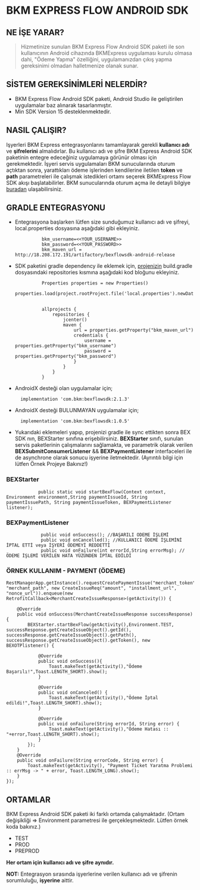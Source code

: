 # BKM EXPRESS FLOW ANDROID SDK

## NE İŞE YARAR?

> Hizmetinize sunulan BKM Express Flow Android SDK paketi ile son kullanıcının Android cihazında BKMExpress uygulaması kurulu olmasa dahi, "Ödeme Yapma" özelliğini, uygulamanızdan çıkış yapma gereksinimi olmadan halletmenize olanak sunar.

## SİSTEM GEREKSİNİMLERİ NELERDİR?

 *  BKM Express Flow Android SDK paketi, Android Studio ile geliştirilen uygulamalar baz alınarak tasarlanmıştır.
 *  Min SDK Version 15 desteklenmektedir.

## NASIL ÇALIŞIR?

Işyerleri BKM Express entegrasyonlarını tamamlayarak gerekli **kullanıcı adı** ve **şifrelerini** almalıdırlar. Bu kullanıcı adı ve şifre 
BKM Express Android SDK paketinin entegre edeceğiniz uygulamaya görünür olması için gerekmektedir. 
İşyeri servis uygulamaları BKM sunucularında oturum açtıktan sonra, yarattıkları ödeme işlerinden kendilerine iletilen **token** ve **path** parametreleri ile çalışmak istedikleri ortamı seçerek BKMExpress Flow SDK akışı başlatabilirler. 
BKM sunucularında oturum açma ile detayli bilgiye [buradan](https://test-api.bkmexpress.com.tr/docs) ulaşabilirsiniz.

## GRADLE ENTEGRASYONU

* Entegrasyona başlarken lütfen size sunduğumuz kullanıcı adı ve şifreyi, local.properties dosyasına aşağıdaki gibi ekleyiniz. 

                bkm_username=<<YOUR_USERNAME>>
                bkm_password=<<YOUR_PASSWORD>>
                bkm_maven_url = http://18.208.172.191/artifactory/bexflowsdk-android-release

* SDK paketini gradle dependency ile eklemek için, <u>projenizin</u> build.gradle dosyasındaki repositories kısmına aşağıdaki kod bloğunu ekleyiniz.

                Properties properties = new Properties()
                properties.load(project.rootProject.file('local.properties').newDataInputStream())
                
                
                allprojects {
                    repositories {
                        jcenter()
                        maven {
                            url = properties.getProperty("bkm_maven_url")
                            credentials {
                                username = properties.getProperty("bkm_username")
                                password = properties.getProperty("bkm_password")
                            }
                        }
                    }
                }
                
* AndroidX desteği olan uygulamalar için;
                 
        implementation 'com.bkm:bexflowsdk:2.1.3'
        
* AndroidX desteği BULUNMAYAN uygulamalar için;

        implementation 'com.bkm:bexflowsdk:1.0.5'
        
        
* Yukarıdaki eklemeleri yapıp, projenizi gradle ile sync ettikten sonra BEX SDK nın,  BEXStarter sınıfına erişebilirsiniz. **BEXStarter** sınıfı, sunulan servis paketlerinin çalışmalarını sağlamakta, ve parametrik olarak verilen **BEXSubmitConsumerListener** && **BEXPaymentListener** interfaceleri ile de asynchrone olarak sonucu işyerine iletmektedir. (Ayrıntılı bilgi için lütfen Örnek Projeye Bakınız!)


### BEXStarter

                public static void startBexFlow(Context context, Environment environment,String paymentIssueId, String paymentIssuePath, String paymentIssueToken, BEXPaymentListener listener);
               

### BEXPaymentListener

                 public void onSuccess(); //BAŞARILI ÖDEME İŞLEMİ 
                 public void onCancelled(); //KULLANICI ÖDEME İŞLEMİNİ İPTAL ETTİ veya İŞYERİ ÖDEMEYİ REDDETTİ
                 public void onFailure(int errorId,String errorMsg); //ÖDEME İŞLEMİ VERİLEN HATA YÜZÜNDEN İPTAL EDİLDİ


### ÖRNEK KULLANIM - PAYMENT (ÖDEME)


    RestManagerApp.getInstance().requestCreatePaymentIssue("merchant_token", "merchant_path", new CreateIssueReq("amount", "installment_url", "nonce_url")).enqueue(new RetrofitCallback<MerchantCreateIssueResponse>(getActivity()) {
    
        @Override
        public void onSuccess(MerchantCreateIssueResponse successResponse) {
            BEXStarter.startBexFlow(getActivity(),Environment.TEST, successResponse.getCreateIssueObject().getId(), successResponse.getCreateIssueObject().getPath(), successResponse.getCreateIssueObject().getToken(), new BEXOTPlistener() {
                
                @Override
                public void onSuccess(){
                    Toast.makeText(getActivity(),"Ödeme Başarılı!",Toast.LENGTH_SHORT).show();
                }

                @Override
                public void onCanceled() {
                    Toast.makeText(getActivity(),"Ödeme İptal edildi!",Toast.LENGTH_SHORT).show();
                }
                
                @Override
                public void onFailure(String errorId, String error) {
                    Toast.makeText(getActivity(),"Ödeme Hatası :: "+error,Toast.LENGTH_SHORT).show();
                }       
            });
        }
        @Override
        public void onFailure(String errorCode, String error) {
            Toast.makeText(getActivity(), "Payment Ticket Yaratma Problemi :: errMsg -> " + error, Toast.LENGTH_LONG).show();
        }
    });

                 
## ORTAMLAR

BKM Express Android SDK paketi iki farklı ortamda çalışmaktadır. (Ortam değişikliği => Environment parametresi ile gerçekleşmektedir. Lütfen örnek koda bakınız.)

* TEST
* PROD
* PREPROD

**Her ortam için kullanıcı adı ve şifre aynıdır.**

**NOT:** Entegrasyon sırasında işyerlerine verilen kullanıcı adı ve şifrenin sorumluluğu, **işyerine** aittir.




